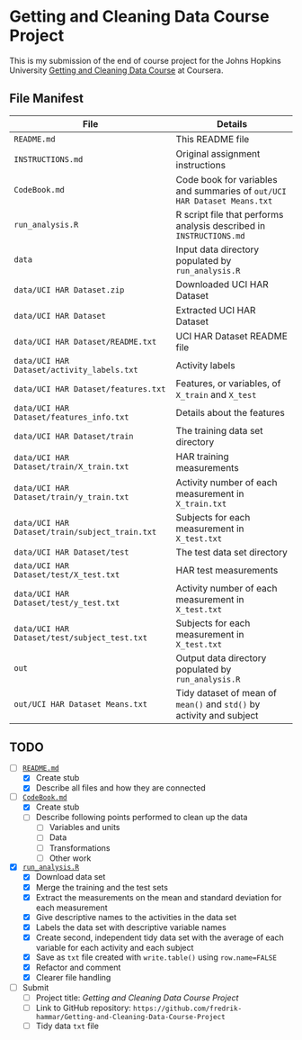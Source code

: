 # Getting and Cleaning Data Course Project

This is my submission of the end of course project for the Johns Hopkins
University [Getting and Cleaning Data Course](https://www.coursera.org/learn/data-cleaning/)
at Coursera.

## File Manifest

| File                                           | Details                                                                  |
| ---------------------------------------------- | ------------------------------------------------------------------------ |
| `README.md`                                    | This README file                                                         |
| `INSTRUCTIONS.md`                              | Original assignment instructions                                         |
| `CodeBook.md`                                  | Code book for variables and summaries of `out/UCI HAR Dataset Means.txt` |
| `run_analysis.R`                               | R script file that performs analysis described in `INSTRUCTIONS.md`      |
| `data`                                         | Input data directory populated by `run_analysis.R`                       |
| `data/UCI HAR Dataset.zip`                     | Downloaded UCI HAR Dataset                                               |
| `data/UCI HAR Dataset`                         | Extracted UCI HAR Dataset                                                |
| `data/UCI HAR Dataset/README.txt`              | UCI HAR Dataset README file                                              |
| `data/UCI HAR Dataset/activity_labels.txt`     | Activity labels                                                          |
| `data/UCI HAR Dataset/features.txt`            | Features, or variables, of `X_train` and `X_test`                        |
| `data/UCI HAR Dataset/features_info.txt`       | Details about the features                                               |
| `data/UCI HAR Dataset/train`                   | The training data set directory                                          |
| `data/UCI HAR Dataset/train/X_train.txt`       | HAR training measurements                                                |
| `data/UCI HAR Dataset/train/y_train.txt`       | Activity number of each measurement in `X_train.txt`                     |
| `data/UCI HAR Dataset/train/subject_train.txt` | Subjects for each measurement in `X_test.txt`                            |
| `data/UCI HAR Dataset/test`                    | The test data set directory                                              |
| `data/UCI HAR Dataset/test/X_test.txt`         | HAR test measurements                                                    |
| `data/UCI HAR Dataset/test/y_test.txt`         | Activity number of each measurement in `X_test.txt`                      |
| `data/UCI HAR Dataset/test/subject_test.txt`   | Subjects for each measurement in `X_test.txt`                            |
| `out`                                          | Output data directory populated by `run_analysis.R`                      |
| `out/UCI HAR Dataset Means.txt`                | Tidy dataset of mean of `mean()` and `std()` by activity and subject     |


## TODO

- [ ] [`README.md`](README.md)
  - [x] Create stub
  - [x] Describe all files and how they are connected
- [ ] [`CodeBook.md`](CodeBook.md)
  - [x] Create stub
  - [ ] Describe following points performed to clean up the data
    - [ ] Variables and units
    - [ ] Data
    - [ ] Transformations
    - [ ] Other work
- [x] [`run_analysis.R`](run_analysis.R)
  - [x] Download data set
  - [x] Merge the training and the test sets
  - [x] Extract the measurements on the mean and standard deviation for each
        measurement
  - [x] Give descriptive names to the activities in the data set
  - [x] Labels the data set with descriptive variable names
  - [x] Create second, independent tidy data set with the average of each
        variable for each activity and each subject
  - [x] Save as `txt` file created with `write.table()` using `row.name=FALSE`
  - [x] Refactor and comment
  - [x] Clearer file handling
- [ ] Submit
  - [ ] Project title: *Getting and Cleaning Data Course Project*
  - [ ] Link to GitHub repository:
        `https://github.com/fredrik-hammar/Getting-and-Cleaning-Data-Course-Project`
  - [ ] Tidy data `txt` file
